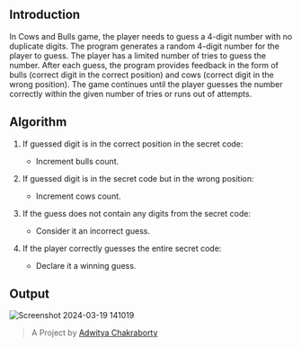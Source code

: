 ## Introduction

In Cows and Bulls game, the player needs to guess a 4-digit number with no duplicate digits. The program generates a random 4-digit number for the player to guess. The player has a limited number of tries to guess the number. After each guess, the program provides feedback in the form of bulls (correct digit in the correct position) and cows (correct digit in the wrong position). The game continues until the player guesses the number correctly within the given number of tries or runs out of attempts.

## Algorithm

1. If guessed digit is in the correct position in the secret code:
   - Increment bulls count.

2. If guessed digit is in the secret code but in the wrong position:
   - Increment cows count.

3. If the guess does not contain any digits from the secret code:
   - Consider it an incorrect guess.

4. If the player correctly guesses the entire secret code:
   - Declare it a winning guess.
  
## Output 

![Screenshot 2024-03-19 141019](https://github.com/adwityac/CowsAndBullsGame_Project/assets/102909367/99882519-c1e0-4c98-8dd8-0d70cf3cf5b4)

> A Project by [Adwitya Chakraborty](https://github.com/adwityac)


